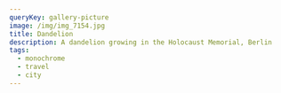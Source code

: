 ```yaml
---
queryKey: gallery-picture
image: /img/img_7154.jpg
title: Dandelion
description: A dandelion growing in the Holocaust Memorial, Berlin
tags:
  - monochrome
  - travel
  - city
---
```

